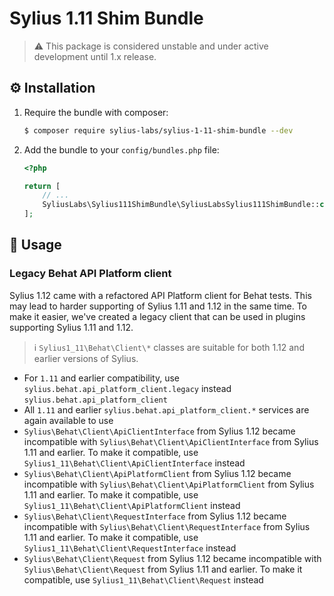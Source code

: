# Sylius 1.11 Shim Bundle

> ⚠️ This package is considered unstable and under active development until 1.x release.

## ⚙️ Installation

1. Require the bundle with composer:

    ```bash
    $ composer require sylius-labs/sylius-1-11-shim-bundle --dev
    ```

2. Add the bundle to your `config/bundles.php` file:

    ```php
    <?php
    
    return [
        // ...
        SyliusLabs\Sylius111ShimBundle\SyliusLabsSylius111ShimBundle::class => ['test' => true, 'test_cached' => true],
    ];
    ```
   
## 📖 Usage

### Legacy Behat API Platform client

Sylius 1.12 came with a refactored API Platform client for Behat tests. This may lead to harder supporting of Sylius 1.11 and 1.12 in the same time.
To make it easier, we've created a legacy client that can be used in plugins supporting Sylius 1.11 and 1.12.

> ℹ️ `Sylius1_11\Behat\Client\*` classes are suitable for both 1.12 and earlier versions of Sylius.

- For `1.11` and earlier compatibility, use `sylius.behat.api_platform_client.legacy` instead `sylius.behat.api_platform_client`
- All `1.11` and earlier `sylius.behat.api_platform_client.*` services are again available to use
- `Sylius\Behat\Client\ApiClientInterface` from Sylius 1.12 became incompatible with `Sylius\Behat\Client\ApiClientInterface` from Sylius 1.11 and earlier. To make it compatible, use `Sylius1_11\Behat\Client\ApiClientInterface` instead
- `Sylius\Behat\Client\ApiPlatformClient` from Sylius 1.12 became incompatible with `Sylius\Behat\Client\ApiPlatformClient` from Sylius 1.11 and earlier. To make it compatible, use `Sylius1_11\Behat\Client\ApiPlatformClient` instead
- `Sylius\Behat\Client\RequestInterface` from Sylius 1.12 became incompatible with `Sylius\Behat\Client\RequestInterface` from Sylius 1.11 and earlier. To make it compatible, use `Sylius1_11\Behat\Client\RequestInterface` instead
- `Sylius\Behat\Client\Request` from Sylius 1.12 became incompatible with `Sylius\Behat\Client\Request` from Sylius 1.11 and earlier. To make it compatible, use `Sylius1_11\Behat\Client\Request` instead

